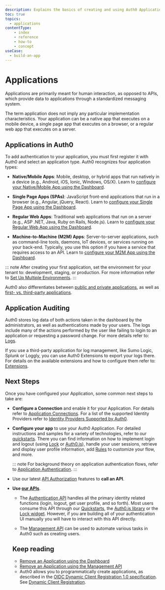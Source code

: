 ```yaml
---
description: Explains the basics of creating and using Auth0 Applications.
toc: true
topics:
  - applications
contentType: 
    - index
    - reference
    - how-to
    - concept
useCase:
  - build-an-app
---
```

# Applications

Applications are primarily meant for human interaction, as opposed to APIs, which provide data to applications through a standardized messaging system.

The term application does not imply any particular implementation characteristics. Your application can be a native app that executes on a mobile device, a single page app that executes on a browser, or a regular web app that executes on a server.


## Applications in Auth0

To add authentication to your application, you must first register it with Auth0 and select an application type. Auth0 recognizes four application types:

- **Native/Mobile Apps**: Mobile, desktop, or hybrid apps that run natively in a device (e.g., Android, iOS, Ionic, Windows, OS/X). Learn to [configure your Native/Mobile App using the Dashboard](/applications/native).

- **Single Page Apps (SPAs)**: JavaScript front-end applications that run in a browser (e.g., Angular, jQuery, React). Learn to [configure your Single Page App using the Dashboard](/applications/spa).

- **Regular Web Apps**: Traditional web applications that run on a server (e.g., ASP .NET, Java, Ruby on Rails, Node.js). Learn to [configure your Regular Web App using the Dashboard](/applications/webapps).

- **Machine-to-Machine (M2M) Apps**: Server-to-server applications, such as command-line tools, daemons, IoT devices, or services running on your back-end. Typically, you use this option if you have a service that requires access to an API. Learn to [configure your M2M App using the Dashboard](/applications/machine-to-machine).


::: note
After creating your first application, set the environment for your tenant to: development, staging, or production. For more information refer to [Set Up Multiple Environments](/dev-lifecycle/setting-up-env#set-the-environment).
:::

Auth0 also differentiates between [public and private applications](/applications/application-types#confidential-vs-public-applications), as well as [first- vs. third-party applications](/applications/application-types#first-vs-third-party-applications).


## Application Auditing

Auth0 stores log data of both actions taken in the dashboard by the administrators, as well as authentications made by your users. The logs include many of the actions performed by the user like failing to login to an application or requesting a password change. For more details refer to: [Logs](/logs).

If you use a third-party application for log management, like Sumo Logic, Splunk or Loggly, you can use Auth0 Extensions to export your logs there. For details on the available extensions and how to configure them refer to: [Extensions](/extensions).



## Next Steps

Once you have configured your Application, some common next steps to take are:

- **Configure a Connection** and enable it for your Application. For details refer to [Application Connections](/applications/connections). For a list of the supported Identity Providers refer to [Identity Providers Supported by Auth0](/identityproviders).

- **Configure your app** to use your Auth0 Application. For detailed instructions and samples for a variety of technologies, refer to our [quickstarts](/quickstarts). There you can find information on how to implement login and logout (using [Lock](/libraries/lock) or [Auth0.js](/libraries/auth0js)), handle your user sessions, retrieve and display user profile information, add [Rules](/rules) to customize your flow, and more.

  ::: note
  For background theory on application authentication flows, refer to [Application Authentication](/application-auth).
  :::

- Use our latest [API Authorization](/api-auth) features to **call an API**.

- **Use [our APIs](/api/info)**.

  - The [Authentication API](/api/authentication) handles all the primary identity related functions (login, logout, get user profile, and so forth). Most users consume this API through our [Quickstarts](/quickstarts), the [Auth0.js library](/libraries/auth0js) or the [Lock widget](/libraries/lock). However, if you are building all of your authentication UI manually you will have to interact with this API directly.

  - The [Management API](/api/management/v2) can be used to automate various tasks in Auth0 such as creating users.
  
  ## Keep reading
  * [Remove an Application using the Dashboard](/applications/guides/remove-application-dashboard)
  * [Remove an Application using the Management API](/applications/guides/remove-application-mgmt-api)
  * Auth0 allows you to programmatically create applications, as described in the [OIDC Dynamic Client Registration 1.0 specification](https://openid.net/specs/openid-connect-registration-1_0.html). See [Dynamic Client Registration](/api-auth/dynamic-client-registration).
